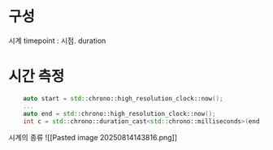 # 구성
시계
timepoint : 시점. 
duration



# 시간 측정
```c++
	auto start = std::chrono::high_resolution_clock::now();
	...
	auto end = std::chrono::high_resolution_clock::now();
	int c = std::chrono::duration_cast<std::chrono::milliseconds>(end - start).count();

```

시계의 종류
![[Pasted image 20250814143816.png]]